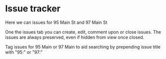 
# Issue tracker
Here we can issues for 95 Main St and 97 Main St

One the issues tab you can create, edit, comment upon or close issues. The issues are always preserved, even if hidden from view once closed.

Tag issues for 95 Main or 97 Main to aid searching by prepending issue title with "95:" or "97:"
